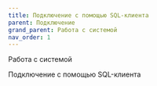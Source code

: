 ```yaml
---
title: Подключение с помощью SQL-клиента
parent: Подключение
grand_parent: Работа с системой
nav_order: 1
---
```

Работа с системой


Подключение с помощью SQL-клиента
